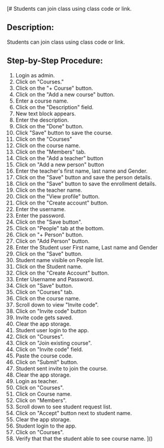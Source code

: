 [# Students can join class using class code or link.

## Description:

Students can join class using class code or link.

## Step-by-Step Procedure:

1. Login as admin.
2. Click on "Courses."
3. Click on the "+ Course" button.
4. Click on the "Add a new course" button.
5. Enter a course name.
6. Click on the "Description" field.
7. New text block appears.
8. Enter the description.
9. Click on the "Done" button.
10. Click "Save" button to save the course.
11. Click on the "Courses"
12. Click on the course name.
13. Click on the "Members" tab.
14. Click on the "Add a teacher" button
15. Click on "Add a new person" button
16. Enter the teacher's first name, last name and Gender.
17. Click on the "Save" button and save the person details.
18. Click on the "Save" button to save the enrollment details.
19. Click on the teacher name.
20. Click on the "View profile" button.
21. Click on the "Create account" button.
22. Enter the username.
23. Enter the password.
24. Click on the "Save button".
25. Click on "People" tab at the bottom.
26. Click on "+ Person" button.
27. Click on "Add Person" button.
28. Enter the Student user First name, Last name and Gender
29. Click on the "Save" button.
30. Student name visible on People list.
31. Click on the Student name.
32. Click on the "Create Account" button.
33. Enter Username and Password.
34. Click on "Save" button.
35. Click on "Courses" tab.
36. Click on the course name.
37. Scroll down to view "Invite code".
38. Click on "Invite code" button
39. Invite code gets saved.
40. Clear the app storage.
41. Student user login to the app.
42. Click on "Courses".
43. Click on "Join existing course".
44. Click on "Invite code" field.
45. Paste the course code.
46. Click on "Submit" button.
47. Student sent invite to join the course.
48. Clear the app storage.
49. Login as teacher.
50. Click on "Courses".
51. Click on Course name.
52. Click on "Members".
53. Scroll down to see student request list.
54. Click on "Accept" button next to student name. 
55. Clear the app storage. 
56. Student login to the app.
57. Click on "Courses".
58. Verify that that the student able to see course name.
]()